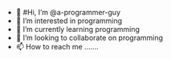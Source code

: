 - 👋 #Hi, I’m @a-programmer-guy
- 👀 I’m interested in programming
- 🌱 I’m currently learning programming
- 💞️ I’m looking to collaborate on programming
- 📫 How to reach me .......

<!---
a-programmer-guy/a-programmer-guy is a ✨ special ✨ repository because its `README.md` (this file) appears on your GitHub profile.
You can click the Preview link to take a look at your changes.
--->

